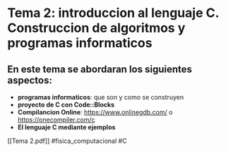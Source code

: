 # Tema 2: introduccion al lenguaje C. Construccion de algoritmos y programas informaticos

## En este tema se abordaran los siguientes aspectos:

 - **programas informaticos**: que son y como se construyen
 - **proyecto de C con Code::Blocks**
 - **Compilancion Online**: https://www.onlinegdb.com/ o https://onecompiler.com/c
 - **El lenguaje C mediante ejemplos**

[[Tema 2.pdf]]
#fisica_computacional
#C 